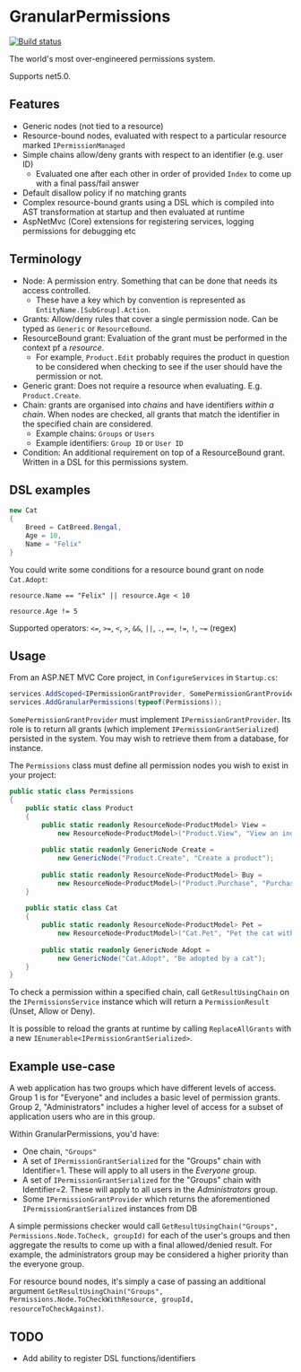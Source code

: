 # GranularPermissions

[![Build status](https://github.com/lol768/GranularPermissions/actions/workflows/dotnet.yml/badge.svg)](https://github.com/lol768/GranularPermissions/actions)

The world's most over-engineered permissions system.

Supports net5.0.

## Features

* Generic nodes (not tied to a resource)
* Resource-bound nodes, evaluated with respect to a particular resource marked `IPermissionManaged`
* Simple chains allow/deny grants with respect to an identifier (e.g. user ID)
  * Evaluated one after each other in order of provided `Index` to come up with a final pass/fail answer
* Default disallow policy if no matching grants
* Complex resource-bound grants using a DSL which is compiled into AST transformation at startup and then evaluated at runtime
* AspNetMvc (Core) extensions for registering services, logging permissions for debugging etc

## Terminology

* Node: A permission entry. Something that can be done that needs its access controlled.
  * These have a key which by convention is represented as `EntityName.[SubGroup].Action`.
* Grants: Allow/deny rules that cover a single permission node. Can be typed as `Generic` or `ResourceBound`.
* ResourceBound grant: Evaluation of the grant must be performed in the context pf a _resource_.
  * For example, `Product.Edit` probably requires the product in question to be considered when
    checking to see if the user should have the permission or not.
* Generic grant: Does not require a resource when evaluating. E.g. `Product.Create`.
* Chain: grants are organised into _chains_ and have identifiers _within a chain_. When nodes are checked, all
grants that match the identifier in the specified chain are considered.
  * Example chains: `Groups` or `Users`
  * Example identifiers: `Group ID` or `User ID`
* Condition: An additional requirement on top of a ResourceBound grant. Written in a DSL for this permissions system.

## DSL examples

```csharp
new Cat
{
    Breed = CatBreed.Bengal,
    Age = 10,
    Name = "Felix"
}
```

You could write some conditions for a resource bound grant on node `Cat.Adopt`:

`resource.Name == "Felix" || resource.Age < 10`

`resource.Age != 5`

Supported operators: `<=`, `>=`, `<`, `>`, `&&`, `||`, `.`, `==`, `!=`, `!`, `~=` (regex)

## Usage

From an ASP.NET MVC Core project, in `ConfigureServices` in `Startup.cs`:

```csharp
services.AddScoped<IPermissionGrantProvider, SomePermissionGrantProvider>();
services.AddGranularPermissions(typeof(Permissions));
```

`SomePermissionGrantProvider` must implement `IPermissionGrantProvider`. Its role is to
return all grants (which implement `IPermissionGrantSerialized`) persisted in the system.
You may wish to retrieve them from a database, for instance.

The `Permissions` class must define all permission nodes you wish to exist in your project:

```csharp
public static class Permissions
{
    public static class Product
    {
        public static readonly ResourceNode<ProductModel> View =
            new ResourceNode<ProductModel>("Product.View", "View an individual product");
        
        public static readonly GenericNode Create =
            new GenericNode("Product.Create", "Create a product");
        
        public static readonly ResourceNode<ProductModel> Buy =
            new ResourceNode<ProductModel>("Product.Purchase", "Purchase an individual product");
    }
    
    public static class Cat
    {
        public static readonly ResourceNode<ProductModel> Pet =
            new ResourceNode<ProductModel>("Cat.Pet", "Pet the cat without being bitten/scratched");
        
        public static readonly GenericNode Adopt =
            new GenericNode("Cat.Adopt", "Be adopted by a cat");
    }
}
```

To check a permission within a specified chain, call `GetResultUsingChain` on the `IPermissionsService` instance which will return a `PermissionResult` (Unset, Allow or Deny).

It is possible to reload the grants at runtime by calling `ReplaceAllGrants` with a new `IEnumerable<IPermissionGrantSerialized>`.

## Example use-case

A web application has two groups which have different levels of access. Group 1 is for "Everyone" and includes a basic level of permission grants. Group 2, "Administrators" includes a higher level of access for a subset of application users who are in this group.

Within GranularPermissions, you'd have:

* One chain, `"Groups"`
* A set of `IPermissionGrantSerialized` for the "Groups" chain with Identifier=1. These will apply to all users in the _Everyone_ group.
* A set of `IPermissionGrantSerialized` for the "Groups" chain with Identifier=2. These will apply to all users in the _Administrators_ group.
* Some `IPermissionGrantProvider` which returns the aforementioned `IPermissionGrantSerialized` instances from DB

A simple permissions checker would call `GetResultUsingChain("Groups", Permissions.Node.ToCheck, groupId)` for each of the user's groups and then aggregate the results to come up with a final allowed/denied result. For example, the administrators group may be considered a higher priority than the everyone group.

For resource bound nodes, it's simply a case of passing an additional argument `GetResultUsingChain("Groups", Permissions.Node.ToCheckWithResource, groupId, resourceToCheckAgainst)`.

## TODO

* Add ability to register DSL functions/identifiers
